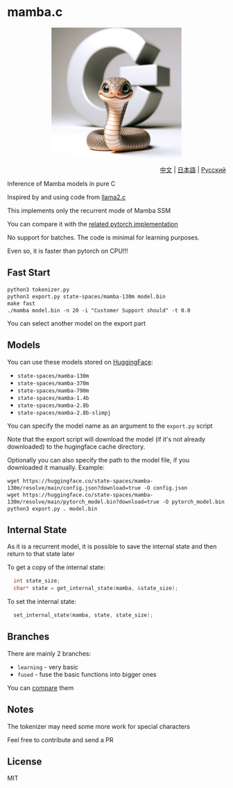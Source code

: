 # mamba.c

<p align="center">
  <img src="assets/mamba-c.png" width="300" height="300" alt="Mamba C">
</p>

<p align="right"><a href="https://github.com/kroggen/mamba.c/blob/learning/README-zh.md">中文</a> | <a href="https://github.com/kroggen/mamba.c/blob/learning/README-ja.md">日本語</a> | <a href="https://github.com/kroggen/mamba.c/blob/learning/README-ru.md">Русский</a></p>

Inference of Mamba models in pure C

Inspired by and using code from [llama2.c](https://github.com/karpathy/llama2.c)

This implements only the recurrent mode of Mamba SSM

You can compare it with the [related pytorch implementation](https://github.com/kroggen/mamba-cpu/tree/recurrent-only)

No support for batches. The code is minimal for learning purposes.

Even so, it is faster than pytorch on CPU!!!


## Fast Start

```
python3 tokenizer.py
python3 export.py state-spaces/mamba-130m model.bin
make fast
./mamba model.bin -n 20 -i "Customer Support should" -t 0.0
```
You can select another model on the export part

## Models

You can use these models stored on [HuggingFace](https://huggingface.co/state-spaces):

* `state-spaces/mamba-130m`
* `state-spaces/mamba-370m`
* `state-spaces/mamba-790m`
* `state-spaces/mamba-1.4b`
* `state-spaces/mamba-2.8b`
* `state-spaces/mamba-2.8b-slimpj`

You can specify the model name as an argument to the `export.py` script

Note that the export script will download the model (if it's not already downloaded) to the hugingface cache directory.

Optionally you can also specify the path to the model file, if you downloaded it manually. Example:

```
wget https://huggingface.co/state-spaces/mamba-130m/resolve/main/config.json?download=true -O config.json
wget https://huggingface.co/state-spaces/mamba-130m/resolve/main/pytorch_model.bin?download=true -O pytorch_model.bin
python3 export.py . model.bin
```

## Internal State

As it is a recurrent model, it is possible to save the internal state and then return to that state later

To get a copy of the internal state:

```c
  int state_size;
  char* state = get_internal_state(mamba, &state_size);
```

To set the internal state:

```c
  set_internal_state(mamba, state, state_size);
```


## Branches

There are mainly 2 branches:

* `learning` - very basic
* `fused` - fuse the basic functions into bigger ones

You can [compare](https://github.com/kroggen/mamba.c/compare/learning..fused) them


## Notes

The tokenizer may need some more work for special characters

Feel free to contribute and send a PR



## License

MIT
